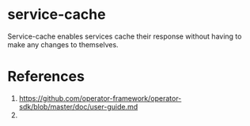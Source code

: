 # service-cache

Service-cache enables services cache their response without having to make any changes to themselves.

# References

1. https://github.com/operator-framework/operator-sdk/blob/master/doc/user-guide.md
2. 
